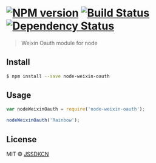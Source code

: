 #  [![NPM version][npm-image]][npm-url] [![Build Status][travis-image]][travis-url] [![Dependency Status][daviddm-image]][daviddm-url]

> Weixin Oauth module for node


## Install

```sh
$ npm install --save node-weixin-oauth
```


## Usage

```js
var nodeWeixinOauth = require('node-weixin-oauth');

nodeWeixinOauth('Rainbow');
```


## License

MIT © [JSSDKCN](blog.3gcnbeta.com)


[npm-image]: https://badge.fury.io/js/node-weixin-oauth.svg
[npm-url]: https://npmjs.org/package/node-weixin-oauth
[travis-image]: https://travis-ci.org/JSSDKCN/node-weixin-oauth.svg?branch=master
[travis-url]: https://travis-ci.org/JSSDKCN/node-weixin-oauth
[daviddm-image]: https://david-dm.org/JSSDKCN/node-weixin-oauth.svg?theme=shields.io
[daviddm-url]: https://david-dm.org/JSSDKCN/node-weixin-oauth
